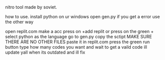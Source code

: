 nitro tool 
made by soviet.




how to use.
install python on ur windows
open gen.py
if you get a error use the other way

open replit.com
make a acc
press on +add replit or press on the green +
select python as the language
go to gen.py
copy the sctipt
MAKE SURE THERE ARE NO OTHER FILES
paste it in replit.com
press the green run button
type how many codes you want
and wait to get a vaild code
ill update yall when its outdated and ill fix
